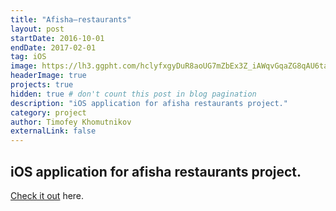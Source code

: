 ```yaml
---
title: "Afisha–restaurants"
layout: post
startDate: 2016-10-01
endDate: 2017-02-01
tag: iOS
image: https://lh3.ggpht.com/hclyfxgyDuR8aoUG7mZbEx3Z_iAWqvGqaZG8qAU6taAidW0PM1F0o2bwQIdd12rrRg=w300
headerImage: true
projects: true
hidden: true # don't count this post in blog pagination
description: "iOS application for afisha restaurants project."
category: project
author: Timofey Khomutnikov
externalLink: false
---
```

iOS application for afisha restaurants project.
---

[Check it out](https://itunes.apple.com/ru/app/afisa-restorany/id916815434?) here.
